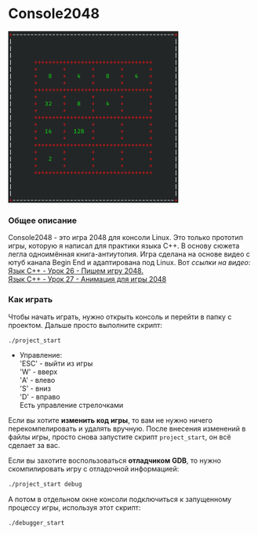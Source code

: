 # Console2048

<img src="https://github.com/OtryvnoyKalendar/console2048/blob/main/screenshots/screenshot%201.png" height="350" >

### Общее описание
Console2048 - это игра 2048 для консоли Linux. Это только прототип игры, которую я написал для практики языка C++. В основу сюжета легла одноимённая книга-антиутопия.
Игра сделана на основе видео с ютуб канала Begin End и адаптирована под Linux. Вот *ссылки на видео*:  
[Язык С++ - Урок 26 - Пишем игру 2048.](https://www.youtube.com/watch?v=kxjj89Sf45M&pp=ygU30K_Qt9GL0Log0KErKyAtINCj0YDQvtC6IDI2IC0g0J_QuNGI0LXQvCDQuNCz0YDRgyAyMDQ4Lg%3D%3D)  
[Язык С++ - Урок 27 - Анимация для игры 2048](https://www.youtube.com/watch?v=P0H9VsKQz5o&pp=ygU30K_Qt9GL0Log0KErKyAtINCj0YDQvtC6IDI2IC0g0J_QuNGI0LXQvCDQuNCz0YDRgyAyMDQ4Lg%3D%3D)  

### Как играть
Чтобы начать играть, нужно открыть консоль и перейти в папку с проектом. Дальше просто выполните скрипт:
```sh
./project_start
```

- Управление:  
'ESC' - выйти из игры  
'W' - вверх  
'A' - влево  
'S' - вниз  
'D' - вправо  
Есть управление стрелочками  

Если вы хотите **изменить код игры**, то вам не нужно ничего перекомпелировать и удалять вручную. После внесения изменений в файлы игры, просто снова запустите скрипт `project_start`, он всё сделает за вас.

Если вы захотите воспользоваться **отладчиком GDB**, то нужно скомпилировать игру с отладочной информацией:
```sh
./project_start debug
```
А потом в отдельном окне консоли подключиться к запущенному процессу игры, используя этот скрипт:
```sh
./debugger_start
```

